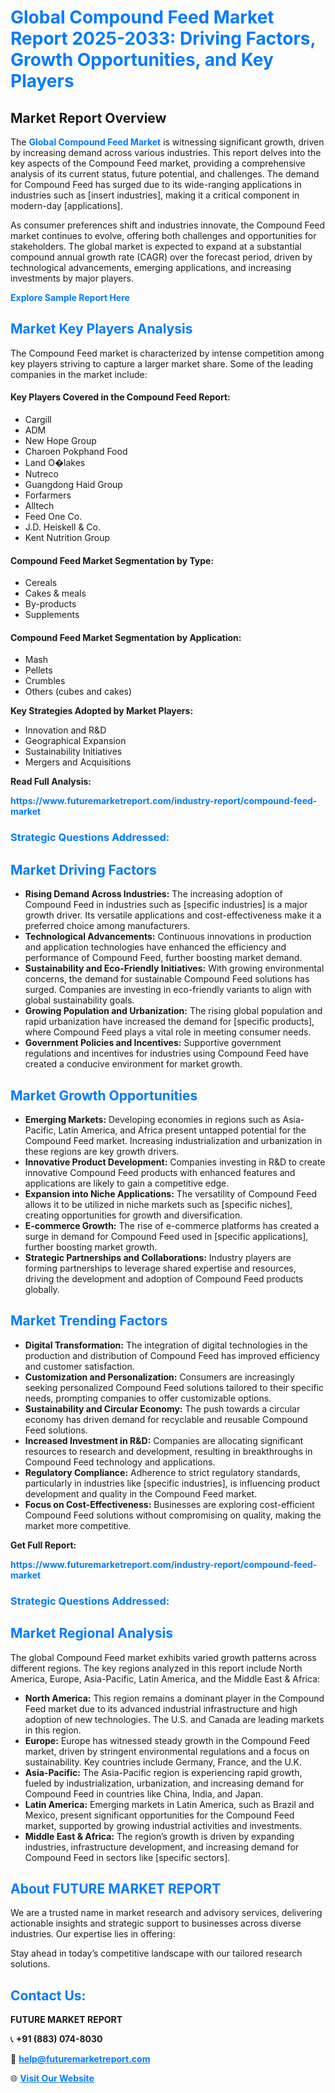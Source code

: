 <h1 style="color: #007BFF;">Global Compound Feed Market Report 2025-2033: Driving Factors, Growth Opportunities, and Key Players</h1>

<section id="overview">
<h2>Market Report Overview</h2>
<p>The <a href="https://www.futuremarketreport.com/industry-report/compound-feed-market" style="color: #007BFF; text-decoration: none;"><strong>Global Compound Feed Market</strong></a> is witnessing significant growth, driven by increasing demand across various industries. This report delves into the key aspects of the Compound Feed market, providing a comprehensive analysis of its current status, future potential, and challenges. The demand for Compound Feed has surged due to its wide-ranging applications in industries such as [insert industries], making it a critical component in modern-day [applications].</p>
<p>As consumer preferences shift and industries innovate, the Compound Feed market continues to evolve, offering both challenges and opportunities for stakeholders. The global market is expected to expand at a substantial compound annual growth rate (CAGR) over the forecast period, driven by technological advancements, emerging applications, and increasing investments by major players.</p>
</section>

<section id="overview">
<p><a href="https://www.futuremarketreport.com/request-sample/reportId=97522" style="color: #007BFF; text-decoration: none;"><strong>Explore Sample Report Here</strong></a></p>
</section>

<section id="key-players">
<h2 style="color: #007BFF;">Market Key Players Analysis</h2>
<p>The Compound Feed market is characterized by intense competition among key players striving to capture a larger market share. Some of the leading companies in the market include:</p>
<h4>Key Players Covered in the Compound Feed Report:</h4>
<ul><li>Cargill</li><li>ADM</li><li>New Hope Group</li><li>Charoen Pokphand Food</li><li>Land O�lakes</li><li>Nutreco</li><li>Guangdong Haid Group</li><li>Forfarmers</li><li>Alltech</li><li>Feed One Co.</li><li>J.D. Heiskell &amp; Co.</li><li>Kent Nutrition Group</li></ul>
<h4>Compound Feed Market Segmentation by Type:</h4>
<ul><li>Cereals</li><li>Cakes &amp; meals</li><li>By-products</li><li>Supplements</li></ul>

<h4>Compound Feed Market Segmentation by Application:</h4>
<ul><li>Mash</li><li>Pellets</li><li>Crumbles</li><li>Others (cubes and cakes)</li></ul>
<p><strong>Key Strategies Adopted by Market Players:</strong></p>
<ul>
<li>Innovation and R&D</li>
<li>Geographical Expansion</li>
<li>Sustainability Initiatives</li>
<li>Mergers and Acquisitions</li>
</ul>
</section>

<section>
<p><strong>Read Full Analysis: </strong></p><a href="https://www.futuremarketreport.com/industry-report/compound-feed-market" style="color: #007BFF; text-decoration: none;"><strong>https://www.futuremarketreport.com/industry-report/compound-feed-market</strong></a>
<h3 style="color: #007BFF;">Strategic Questions Addressed:</h3>
</section>

<section id="driving-factors">
<h2 style="color: #007BFF;">Market Driving Factors</h2>
<ul>
<li><strong>Rising Demand Across Industries:</strong> The increasing adoption of Compound Feed in industries such as [specific industries] is a major growth driver. Its versatile applications and cost-effectiveness make it a preferred choice among manufacturers.</li>
<li><strong>Technological Advancements:</strong> Continuous innovations in production and application technologies have enhanced the efficiency and performance of Compound Feed, further boosting market demand.</li>
<li><strong>Sustainability and Eco-Friendly Initiatives:</strong> With growing environmental concerns, the demand for sustainable Compound Feed solutions has surged. Companies are investing in eco-friendly variants to align with global sustainability goals.</li>
<li><strong>Growing Population and Urbanization:</strong> The rising global population and rapid urbanization have increased the demand for [specific products], where Compound Feed plays a vital role in meeting consumer needs.</li>
<li><strong>Government Policies and Incentives:</strong> Supportive government regulations and incentives for industries using Compound Feed have created a conducive environment for market growth.</li>
</ul>
</section>

<section id="growth-opportunities">
<h2 style="color: #007BFF;">Market Growth Opportunities</h2>
<ul>
<li><strong>Emerging Markets:</strong> Developing economies in regions such as Asia-Pacific, Latin America, and Africa present untapped potential for the Compound Feed market. Increasing industrialization and urbanization in these regions are key growth drivers.</li>
<li><strong>Innovative Product Development:</strong> Companies investing in R&D to create innovative Compound Feed products with enhanced features and applications are likely to gain a competitive edge.</li>
<li><strong>Expansion into Niche Applications:</strong> The versatility of Compound Feed allows it to be utilized in niche markets such as [specific niches], creating opportunities for growth and diversification.</li>
<li><strong>E-commerce Growth:</strong> The rise of e-commerce platforms has created a surge in demand for Compound Feed used in [specific applications], further boosting market growth.</li>
<li><strong>Strategic Partnerships and Collaborations:</strong> Industry players are forming partnerships to leverage shared expertise and resources, driving the development and adoption of Compound Feed products globally.</li>
</ul>
</section>

<section id="trending-factors">
<h2 style="color: #007BFF;">Market Trending Factors</h2>
<ul>
<li><strong>Digital Transformation:</strong> The integration of digital technologies in the production and distribution of Compound Feed has improved efficiency and customer satisfaction.</li>
<li><strong>Customization and Personalization:</strong> Consumers are increasingly seeking personalized Compound Feed solutions tailored to their specific needs, prompting companies to offer customizable options.</li>
<li><strong>Sustainability and Circular Economy:</strong> The push towards a circular economy has driven demand for recyclable and reusable Compound Feed solutions.</li>
<li><strong>Increased Investment in R&D:</strong> Companies are allocating significant resources to research and development, resulting in breakthroughs in Compound Feed technology and applications.</li>
<li><strong>Regulatory Compliance:</strong> Adherence to strict regulatory standards, particularly in industries like [specific industries], is influencing product development and quality in the Compound Feed market.</li>
<li><strong>Focus on Cost-Effectiveness:</strong> Businesses are exploring cost-efficient Compound Feed solutions without compromising on quality, making the market more competitive.</li>
</ul>
</section>

<section>
<p><strong>Get Full Report: </strong></p><a href="https://www.futuremarketreport.com/industry-report/compound-feed-market" style="color: #007BFF; text-decoration: none;"><strong>https://www.futuremarketreport.com/industry-report/compound-feed-market</strong></a>
<h3 style="color: #007BFF;">Strategic Questions Addressed:</h3>
</section>


<section id="regional-analysis">
<h2 style="color: #007BFF;">Market Regional Analysis</h2>
<p>The global Compound Feed market exhibits varied growth patterns across different regions. The key regions analyzed in this report include North America, Europe, Asia-Pacific, Latin America, and the Middle East & Africa:</p>
<ul>
<li><strong>North America:</strong> This region remains a dominant player in the Compound Feed market due to its advanced industrial infrastructure and high adoption of new technologies. The U.S. and Canada are leading markets in this region.</li>
<li><strong>Europe:</strong> Europe has witnessed steady growth in the Compound Feed market, driven by stringent environmental regulations and a focus on sustainability. Key countries include Germany, France, and the U.K.</li>
<li><strong>Asia-Pacific:</strong> The Asia-Pacific region is experiencing rapid growth, fueled by industrialization, urbanization, and increasing demand for Compound Feed in countries like China, India, and Japan.</li>
<li><strong>Latin America:</strong> Emerging markets in Latin America, such as Brazil and Mexico, present significant opportunities for the Compound Feed market, supported by growing industrial activities and investments.</li>
<li><strong>Middle East & Africa:</strong> The region’s growth is driven by expanding industries, infrastructure development, and increasing demand for Compound Feed in sectors like [specific sectors].</li>
</ul>
</section>

<footer>
<h2 style="color: #007BFF;">About FUTURE MARKET REPORT</h2>
<p>We are a trusted name in market research and advisory services, delivering actionable insights and strategic support to businesses across diverse industries. Our expertise lies in offering:</p>

<p>Stay ahead in today’s competitive landscape with our tailored research solutions.</p>

<h2 style="color: #007BFF;">Contact Us:</h2>
<p><strong>FUTURE MARKET REPORT</strong></p>
<p>📞 <strong>+91 (883) 074-8030</strong></p>
<p>📧 <strong><a href="mailto:help@futuremarketreport.com" style="color: #007BFF;">help@futuremarketreport.com</a></strong></p>
<p>🌐 <strong><a href="https://www.futuremarketreport.com/" style="color: #007BFF;">Visit Our Website</a></strong></p>
</footer>